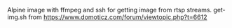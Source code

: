 Alpine image with ffmpeg and ssh for getting image from rtsp streams.
get-img.sh from https://www.domoticz.com/forum/viewtopic.php?t=6612
